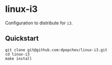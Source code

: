 # linux-i3

Configuration to distribute for `i3`.

## Quickstart

```
git clone git@github.com:dpopchev/linux-i3.git
cd linux-i3
make install
```
